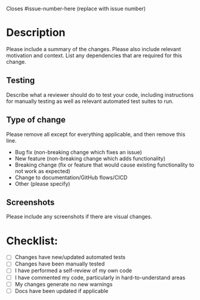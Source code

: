 Closes #issue-number-here (replace with issue number)

# Description

Please include a summary of the changes. Please also include relevant motivation and context. List any dependencies that are required for this change.

## Testing

Describe what a reviewer should do to test your code, including instructions for manually testing as well as relevant automated test suites to run.

## Type of change

Please remove all except for everything applicable, and then remove this line.

- Bug fix (non-breaking change which fixes an issue)
- New feature (non-breaking change which adds functionality)
- Breaking change (fix or feature that would cause existing functionality to not work as expected)
- Change to documentation/GitHub flows/CICD
- Other (please specify)

## Screenshots

Please include any screenshots if there are visual changes.

# Checklist:

- [ ] Changes have new/updated automated tests
- [ ] Changes have been manually tested
- [ ] I have performed a self-review of my own code
- [ ] I have commented my code, particularly in hard-to-understand areas
- [ ] My changes generate no new warnings
- [ ] Docs have been updated if applicable
